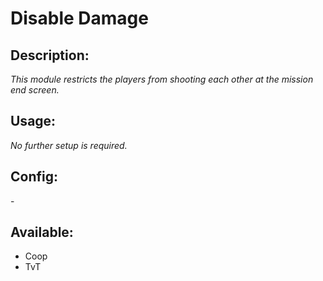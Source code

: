 # Disable Damage
## Description:
_This module restricts the players from shooting each other at the mission end screen._

## Usage:
_No further setup is required._

## Config:
\-

## Available:
 - Coop
 - TvT
